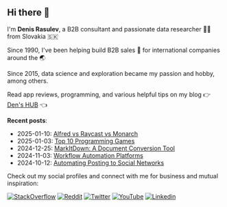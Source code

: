 ## Hi there 👋
I'm **Denis Rasulev**, a B2B consultant and passionate data researcher 👨‍💻 from Slovakia 🇸🇰  

Since 1990, I've been helping build B2B sales 🤝 for international companies around the 🌏  

Since 2015, data science and exploration became my passion and hobby, among others.  

Read app reviews, programming, and various helpful tips on my blog 👉 [Den's HUB](https://denshub.com/) 👈

**Recent posts**:

- 2025-01-10: [Alfred vs Raycast vs Monarch](https://denshub.com/en/markitdown-doc-conversion-tool/?utm_source=github&utm_medium=link)
- 2025-01-03: [Top 10 Programming Games](https://denshub.com/en/top-ten-programming-games/?utm_source=github&utm_medium=link)
- 2024-12-25: [MarkItDown: A Document Conversion Tool](https://denshub.com/en/markitdown-doc-conversion-tool/?utm_source=github&utm_medium=link)
- 2024-11-03: [Workflow Automation Platforms](https://denshub.com/en/workflow-automation-platforms/?utm_source=github&utm_medium=link)
- 2024-10-12: [Automating Posting to Social Networks](https://denshub.com/en/automating-posting-social-nets/?utm_source=github&utm_medium=link)

Сheck out my social profiles and connect with me for business and mutual inspiration:

<!-- Use https://shields.io/ to generate badges -->

[![StackOverflow](https://img.shields.io/stackexchange/stackoverflow/r/4440387?label=StackOverflow)](https://stackoverflow.com/users/4440387/denis-rasulev)
[![Reddit](https://img.shields.io/reddit/user-karma/combined/ranklord?label=Reddit&style=social)](https://www.reddit.com/user/RankLord/)
[![Twitter](https://img.shields.io/twitter/follow/denisrasulev?label=Twitter&style=social)](https://twitter.com/denisrasulev)
[![YouTube](https://img.shields.io/youtube/channel/subscribers/UCwbYMwZ3HcRVgymkjSsbqpw?label=YouTube&style=social)](https://www.youtube.com/c/denisrasulev/)
[![Linkedin](https://img.shields.io/badge/-LinkedIn-blue?style=flat&logo=Linkedin&logoColor=white)](https://www.linkedin.com/in/denisrasulev/)
